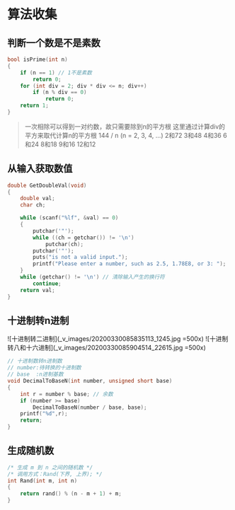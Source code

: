 # 算法收集

## 判断一个数是不是素数

```c
bool isPrime(int n)
{
    if (n == 1) // 1不是素数
        return 0;
    for (int div = 2; div * div <= n; div++)
        if (n % div == 0)
            return 0;
    return 1;
}
```

> 一次相除可以得到一对约数，故只需要除到n的平方根
> 这里通过计算div的平方来取代计算n的平方根
> 144 / n (n = 2, 3, 4, ...)
> 2和72 3和48 4和36 6和24 8和18 9和16 12和12 

## 从输入获取数值

```c
double GetDoubleVal(void)
{
    double val;
    char ch;

    while (scanf("%lf", &val) == 0)
    {
        putchar('"');
        while ((ch = getchar()) != '\n')
            putchar(ch);
        putchar('"');
        puts("is not a valid input.");
        printf("Please enter a number, such as 2.5, 1.78E8, or 3: ");
    }
    while (getchar() != '\n') // 清除输入产生的换行符
        continue;
    return val;
}
```

## 十进制转n进制

![十进制转二进制](_v_images/20200330085835113_1245.jpg =500x)
![十进制转八和十六进制](_v_images/20200330085904514_22615.jpg =500x)

```c
// 十进制数转n进制数
// number:待转换的十进制数
// base  :n进制基数
void DecimalToBaseN(int number, unsigned short base)
{
    int r = number % base; // 余数
    if (number >= base)
        DecimalToBaseN(number / base, base);
    printf("%d",r);
    return;
}
```

## 生成随机数

```c
/* 生成 m 到 n 之间的随机数 */
/* 调用方式：Rand(下界, 上界); */
int Rand(int m, int n)
{
    return rand() % (n - m + 1) + m;
}
```